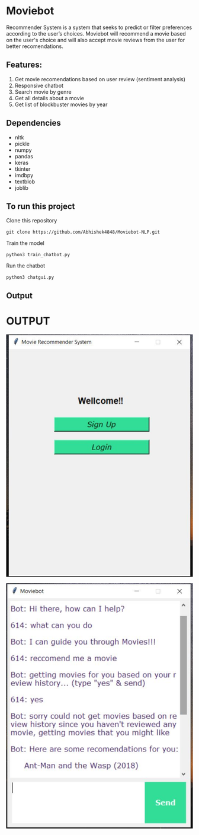 # Moviebot
Recommender System is a system that seeks to predict or filter preferences according to the user’s choices.
Moviebot will recommend a movie based on the user's choice and will also accept movie reviews from the user for better recomendations.

## Features:
1. Get movie recomendations based on user review (sentiment analysis)
2. Responsive chatbot
3. Search movie by genre
4. Get all details about a movie
5. Get list of blockbuster movies by year


## Dependencies
- nltk
- pickle
- numpy
- pandas
- keras
- tkinter
- imdbpy
- textblob
- joblib

## To run this project
Clone this repository 
```
git clone https://github.com/Abhishek4848/Moviebot-NLP.git
```
Train the model 
```
python3 train_chatbot.py
```
Run the chatbot
```
python3 chatgui.py
```
## Output

# OUTPUT
![alt text](https://github.com/abhishek-pes/Moviebot-NLP/blob/master/images/1.JPG)

![alt text](https://github.com/abhishek-pes/Moviebot-NLP/blob/master/images/2.JPG)
